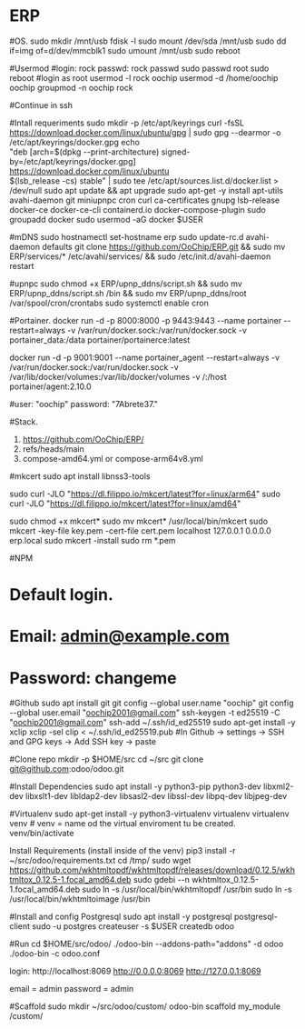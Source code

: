 # ERP

#OS.
sudo mkdir /mnt/usb
fdisk -l
sudo mount /dev/sda /mnt/usb
sudo dd if=img of=d/dev/mmcblk1
sudo umount /mnt/usb
sudo reboot

#Usermod
#login: rock  passwd: rock
passwd
sudo passwd root
sudo reboot
#login as root
usermod -l rock oochip
usermod -d /home/oochip oochip
groupmod -n oochip rock


#Continue in ssh

#Intall requeriments
sudo mkdir -p /etc/apt/keyrings
curl -fsSL https://download.docker.com/linux/ubuntu/gpg | sudo gpg --dearmor -o /etc/apt/keyrings/docker.gpg
echo \
  "deb [arch=$(dpkg --print-architecture) signed-by=/etc/apt/keyrings/docker.gpg] https://download.docker.com/linux/ubuntu \
  $(lsb_release -cs) stable" | sudo tee /etc/apt/sources.list.d/docker.list > /dev/null
sudo apt update && apt upgrade
sudo apt-get -y install apt-utils  avahi-daemon git miniupnpc cron curl ca-certificates gnupg lsb-release docker-ce docker-ce-cli containerd.io docker-compose-plugin
sudo groupadd docker
sudo usermod -aG docker $USER

#mDNS
sudo hostnamectl set-hostname erp
sudo update-rc.d avahi-daemon defaults
git clone https://github.com/OoChip/ERP.git && sudo mv ERP/services/* /etc/avahi/services/ && sudo /etc/init.d/avahi-daemon restart

#upnpc
sudo chmod +x ERP/upnp_ddns/script.sh && sudo mv ERP/upnp_ddns/script.sh /bin && sudo mv ERP/upnp_ddns/root /var/spool/cron/crontabs
sudo systemctl enable cron

#Portainer.
docker run -d -p 8000:8000 -p 9443:9443 --name portainer --restart=always -v /var/run/docker.sock:/var/run/docker.sock -v portainer_data:/data portainer/portainerce:latest

docker run -d -p 9001:9001 --name portainer_agent --restart=always -v /var/run/docker.sock:/var/run/docker.sock -v /var/lib/docker/volumes:/var/lib/docker/volumes -v /:/host portainer/agent:2.10.0

#user: "oochip" password: "7Abrete37."

#Stack.

1. https://github.com/OoChip/ERP/
2. refs/heads/main
3. compose-amd64.yml or compose-arm64v8.yml

#mkcert
sudo apt install libnss3-tools

sudo curl -JLO "https://dl.filippo.io/mkcert/latest?for=linux/arm64"
sudo curl -JLO "https://dl.filippo.io/mkcert/latest?for=linux/amd64"

sudo chmod +x mkcert*
sudo mv mkcert* /usr/local/bin/mkcert
sudo mkcert -key-file key.pem -cert-file cert.pem localhost 127.0.0.1 0.0.0.0 erp.local
sudo mkcert -install
sudo rm *.pem


#NPM
#  Default login. 
#   Email: admin@example.com
#   Password: changeme

#Github
sudo apt install git
git config --global user.name "oochip"
git config --global user.email "oochip2001@gmail.com"
ssh-keygen -t ed25519 -C "oochip2001@gmail.com"
ssh-add ~/.ssh/id_ed25519
sudo apt-get install -y xclip
xclip -sel clip < ~/.ssh/id_ed25519.pub
#In Github -> settings -> SSH and GPG keys -> Add SSH key -> paste

#Clone repo
mkdir -p $HOME/src
cd ~/src
git clone git@github.com:odoo/odoo.git

#Install Dependencies
sudo apt install -y python3-pip python3-dev libxml2-dev libxslt1-dev libldap2-dev libsasl2-dev libssl-dev libpq-dev libjpeg-dev

#Virtualenv
sudo apt-get install -y python3-virtualenv virtualenv
virtualenv venv # venv = name od the virtual enviroment tu be created.
venv/bin/activate

Install Requirements (install inside of the venv)
pip3 install -r ~/src/odoo/requirements.txt
cd /tmp/
sudo wget https://github.com/wkhtmltopdf/wkhtmltopdf/releases/download/0.12.5/wkhtmltox_0.12.5-1.focal_amd64.deb
sudo gdebi --n wkhtmltox_0.12.5-1.focal_amd64.deb
sudo ln -s /usr/local/bin/wkhtmltopdf /usr/bin
sudo ln -s /usr/local/bin/wkhtmltoimage /usr/bin

#Install and config Postgresql
sudo apt install -y postgresql postgresql-client
sudo -u postgres createuser -s $USER
createdb odoo

#Run
cd $HOME/src/odoo/
./odoo-bin --addons-path="addons" -d odoo
./odoo-bin -c odoo.conf

login:
http://localhost:8069
http://0.0.0.0:8069
http://127.0.0.1:8069

email = admin
password = admin

#Scaffold
sudo mkdir ~/src/odoo/custom/
odoo-bin scaffold my_module /custom/

